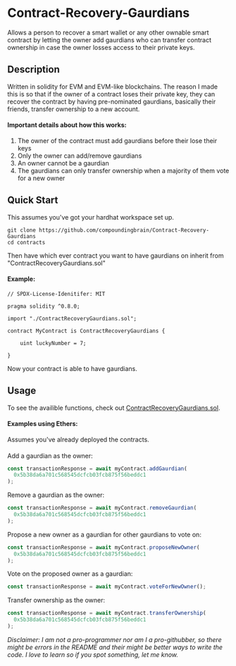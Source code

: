 # Contract-Recovery-Gaurdians

Allows a person to recover a smart wallet or any other ownable smart contract by letting the owner add gaurdians who can transfer contract ownership in case the owner losses access to their private keys.

## Description

Written in solidity for EVM and EVM-like blockchains. The reason I made this is so that if the owner of a contract loses their private key, they can recover the contract by having pre-nominated gaurdians, basically their friends, transfer ownership to a new account.

#### Important details about how this works:

1. The owner of the contract must add gaurdians before their lose their keys
2. Only the owner can add/remove gaurdians
3. An owner cannot be a gaurdian
4. The gaurdians can only transfer ownership when a majority of them vote for a new owner

## Quick Start

This assumes you've got your hardhat workspace set up.

```
git clone https://github.com/compoundingbrain/Contract-Recovery-Gaurdians
cd contracts
```

Then have which ever contract you want to have gaurdians on inherit from "ContractRecoveryGaurdians.sol"

#### Example:

```solidity
// SPDX-License-Idenitifer: MIT

pragma solidity ^0.8.0;

import "./ContractRecoveryGaurdians.sol";

contract MyContract is ContractRecoveryGaurdians {

    uint luckyNumber = 7;

}
```

Now your contract is able to have gaurdians.

## Usage

To see the availible functions, check out [ContractRecoveryGaurdians.sol](https://github.com/compoundingbrain/Contract-Recovery-Gaurdians/blob/e9fadb803b8cbdf13ee46d7b6ccaf25682f2eb42/contracts/ContractRecoveryGaurdians.sol).

#### Examples using Ethers:

Assumes you've already deployed the contracts.

####

Add a gaurdian as the owner:

```javascript
const transactionResponse = await myContract.addGaurdian(
  0x5b38da6a701c568545dcfcb03fcb875f56beddc1
);
```

Remove a gaurdian as the owner:

```javascript
const transactionResponse = await myContract.removeGaurdian(
  0x5b38da6a701c568545dcfcb03fcb875f56beddc1
);
```

Propose a new owner as a gaurdian for other gaurdians to vote on:

```javascript
const transactionResponse = await myContract.proposeNewOwner(
  0x5b38da6a701c568545dcfcb03fcb875f56beddc1
);
```

Vote on the proposed owner as a gaurdian:

```javascript
const transactionResponse = await myContract.voteForNewOwner();
```

Transfer ownership as the owner:

```javascript
const transactionResponse = await myContract.transferOwnership(
  0x5b38da6a701c568545dcfcb03fcb875f56beddc1
);
```
*Disclaimer: I am not a pro-programmer nor am I a pro-githubber, so there might be errors in the README and their might be better ways to write the code. I love to learn so if you spot something, let me know.*
